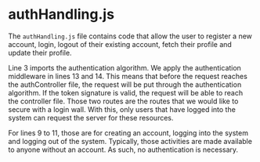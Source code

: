 # authHandling.js

The `authHandling.js` file contains code that allow the user to register a new account, login,
logout of their existing account, fetch their profile and update their profile.

Line 3 imports the authentication algorithm. We apply
the authentication middleware in lines 13 and 14. This means that before
the request reaches the authController file, the request will be put through
the authentication algorithm. If the token signature is valid, the request
will be able to reach the controller file. Those two routes are the routes
that we would like to secure with a login wall. With this, only users that
have logged into the system can request the server for these resources.

For lines 9 to 11, those are for creating an account, logging into the system
and logging out of the system. Typically, those activities are made available
to anyone without an account. As such, no authentication is necessary.
